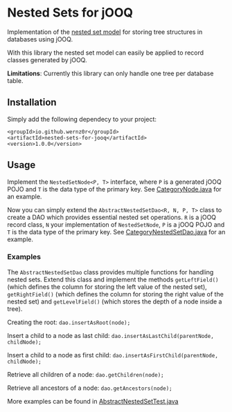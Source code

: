 # Nested Sets for jOOQ

Implementation of the [nested set model](https://en.wikipedia.org/wiki/Nested_set_model) for storing tree structures in
databases using jOOQ.

With this library the nested set model can easily be applied to record classes generated by jOOQ.

**Limitations**: Currently this library can only handle one tree per database table.

## Installation

Simply add the following dependecy to your project:

    <groupId>io.github.wernz0r</groupId>
    <artifactId>nested-sets-for-jooq</artifactId>
    <version>1.0.0</version>

## Usage

Implement the `NestedSetNode<P, T>` interface, where `P` is a generated jOOQ POJO and `T` is the data type of the
primary key. See [CategoryNode.java](src/test/java/io/github/wernz0r/nestedsets4jooq/model/CategoryNode.java) for an
example.

Now you can simply extend the `AbstractNestedSetDao<R, N, P, T>` class to create a DAO which provides essential nested
set operations. `R` is a jOOQ record class, `N` your implementation of `NestedSetNode`, `P`
is a jOOQ POJO and `T` is the data type of the primary key.
See [CategoryNestedSetDao.java](src/test/java/io/github/wernz0r/nestedsets4jooq/dao/CategoryNestedSetDao.java) for an
example.

### Examples

The `AbstractNestedSetDao` class provides multiple functions for handling nested sets. Extend this class and implement
the methods `getLeftField()` (which defines the column for storing the left value of the nested set),
`getRightField()` (which defines the column for storing the right value of the nested set) and `getLevelField()`
(which stores the depth of a node inside a tree).

Creating the root: `dao.insertAsRoot(node);`

Insert a child to a node as last child: `dao.insertAsLastChild(parentNode, childNode);`

Insert a child to a node as first child: `dao.insertAsFirstChild(parentNode, childNode);`

Retrieve all children of a node: `dao.getChildren(node);`

Retrieve all ancestors of a node: `dao.getAncestors(node);`

More examples can be found in
[AbstractNestedSetTest.java](src/test/java/io/github/wernz0r/nestedsets4jooq/dao/AbstractNestedSetTest.java)